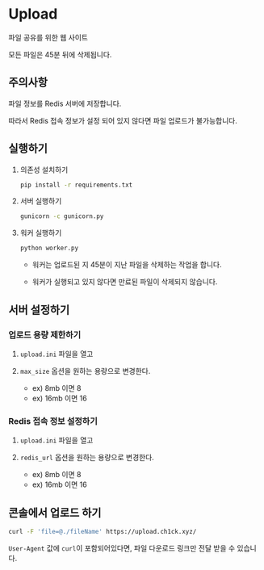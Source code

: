 # Upload

파일 공유를 위한 웹 사이트

모든 파일은 45분 뒤에 삭제됩니다.

## 주의사항

파일 정보를 Redis 서버에 저장합니다.

따라서 Redis 접속 정보가 설정 되어 있지 않다면 파일 업로드가 불가능합니다.

## 실행하기

1. 의존성 설치하기

    ```bash
    pip install -r requirements.txt
    ```

2. 서버 실행하기

    ```bash
    gunicorn -c gunicorn.py
    ```

3. 워커 실행하기

    ```bash
    python worker.py
    ```

    - 워커는 업로드된 지 45분이 지난 파일을 삭제하는 작업을 합니다.

    - 워커가 실행되고 있지 않다면 만료된 파일이 삭제되지 않습니다.

## 서버 설정하기

### 업로드 용량 제한하기

1. `upload.ini` 파일을 열고

2. `max_size` 옵션을 원하는 용량으로 변경한다.
    - ex) 8mb 이면 8
    - ex) 16mb 이면 16

### Redis 접속 정보 설정하기

1. `upload.ini` 파일을 열고

2. `redis_url` 옵션을 원하는 용량으로 변경한다.
    - ex) 8mb 이면 8
    - ex) 16mb 이면 16

## 콘솔에서 업로드 하기

```bash
curl -F 'file=@./fileName' https://upload.ch1ck.xyz/
```

`User-Agent` 값에 `curl`이 포함되어있다면, 파일 다운로드 링크만 전달 받을 수 있습니다.
